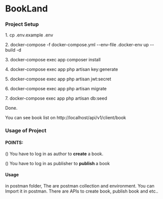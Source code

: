 <h1>BookLand</h1>

<h3>Project Setup </h3>

<p>    1. cp .env.example .env </p>
<p>    2. docker-compose -f docker-compose.yml --env-file .docker-env up --build -d </p>
<p>    3. docker-compose exec app composer install </p>
<p>    4. docker-compose exec app php artisan key:generate </p>
<p>    5. docker-compose exec app php artisan jwt:secret </p>
<p>    6. docker-compose exec app php artisan migrate </p>
<p>    7. docker-compose exec app php artisan db:seed </p>

Done.

You can see book list on http://localhost/api/v1/client/book

<h3>Usage of Project</h3>

<h4> POINTS: </h4>

<p> () You have to log in as author to <b> create</b> a book.</p>
<p> () You have to log in as publisher to <b> publish </b> a book </p>
 
<h4>Usage</h4>

in postman folder, The are postman collection and environment. You can Import it in postman. There are APIs to create book, publish book and etc..
